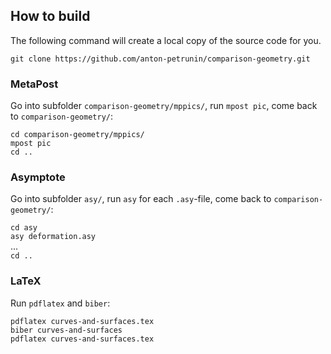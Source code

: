 ## How to build

The following command will create a local copy of the source code for you.

`git clone https://github.com/anton-petrunin/comparison-geometry.git`

### MetaPost

Go into subfolder `comparison-geometry/mppics/`, run `mpost pic`, come back to `comparison-geometry/`:

`cd comparison-geometry/mppics/`<br/>
`mpost pic`<br/>
`cd ..`<br/>

### Asymptote

Go into subfolder `asy/`, run `asy` for each `.asy`-file, come back to `comparison-geometry/`:

`cd asy`<br/>
`asy deformation.asy`<br/>
...<br/>
`cd ..`<br/>

### LaTeX

Run `pdflatex` and `biber`:

`pdflatex curves-and-surfaces.tex`<br/>
`biber curves-and-surfaces`<br/>
`pdflatex curves-and-surfaces.tex`<br/>
